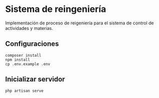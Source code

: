 # Sistema de reingeniería

Implementación de proceso de reigeniería para el sistema de control de actividades y materias.

## Configuraciones
```
composer install
npm install
cp .env.example .env
```

## Inicializar servidor
```
php artisan serve
```